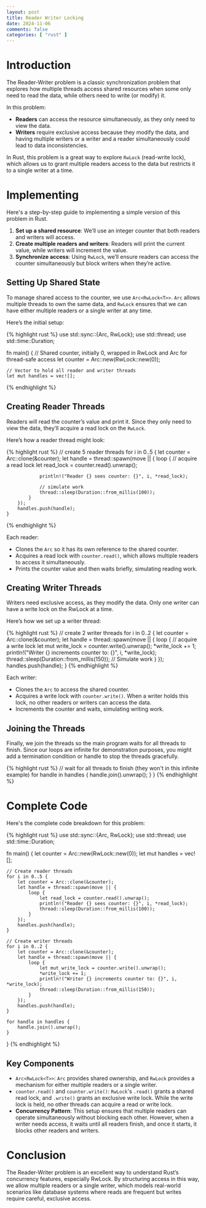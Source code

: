 ```yaml
---
layout: post
title: Reader Writer Locking
date: 2024-11-06
comments: false
categories: [ "rust" ]
---
```


# Introduction

The Reader-Writer problem is a classic synchronization problem that explores how multiple threads access shared 
resources when some only need to read the data, while others need to write (or modify) it.

In this problem:

* **Readers** can access the resource simultaneously, as they only need to view the data.
* **Writers** require exclusive access because they modify the data, and having multiple writers or a writer and a reader simultaneously could lead to data inconsistencies.

In Rust, this problem is a great way to explore `RwLock` (read-write lock), which allows us to grant multiple readers 
access to the data but restricts it to a single writer at a time.

# Implementing

Here's a step-by-step guide to implementing a simple version of this problem in Rust.

1. **Set up a shared resource**: We’ll use an integer counter that both readers and writers will access.
2. **Create multiple readers and writers**: Readers will print the current value, while writers will increment the value.
3. **Synchronize access**: Using `RwLock`, we’ll ensure readers can access the counter simultaneously but block writers when they’re active.

## Setting Up Shared State

To manage shared access to the counter, we use `Arc<RwLock<T>>`. `Arc` allows multiple threads to own the same data, and 
`RwLock` ensures that we can have either multiple readers or a single writer at any time.

Here’s the initial setup:

{% highlight rust %}
use std::sync::{Arc, RwLock};
use std::thread;
use std::time::Duration;

fn main() {
    // Shared counter, initially 0, wrapped in RwLock and Arc for thread-safe access
    let counter = Arc::new(RwLock::new(0));

    // Vector to hold all reader and writer threads
    let mut handles = vec![];
{% endhighlight %}

## Creating Reader Threads

Readers will read the counter’s value and print it. Since they only need to view the data, they’ll acquire a read lock 
on the `RwLock`.

Here’s how a reader thread might look:

{% highlight rust %}
    // create 5 reader threads
    for i in 0..5 {
        let counter = Arc::clone(&counter);
        let handle = thread::spawn(move || {
            loop {
                // acquire a read lock
                let read_lock = counter.read().unwrap();
                
                println!("Reader {} sees counter: {}", i, *read_lock);
                
                // simulate work
                thread::sleep(Duration::from_millis(100)); 
            }
        });
        handles.push(handle);
    }
{% endhighlight %}

Each reader:

* Clones the `Arc` so it has its own reference to the shared counter.
* Acquires a read lock with `counter.read()`, which allows multiple readers to access it simultaneously.
* Prints the counter value and then waits briefly, simulating reading work.

## Creating Writer Threads

Writers need exclusive access, as they modify the data. Only one writer can have a write lock on the RwLock at a time.

Here’s how we set up a writer thread:

{% highlight rust %}
    // create 2 writer threads
    for i in 0..2 {
        let counter = Arc::clone(&counter);
        let handle = thread::spawn(move || {
            loop {
                // acquire a write lock
                let mut write_lock = counter.write().unwrap();
                *write_lock += 1;
                println!("Writer {} increments counter to: {}", i, *write_lock);
                thread::sleep(Duration::from_millis(150)); // Simulate work
            }
        });
        handles.push(handle);
    }
{% endhighlight %}

Each writer:

* Clones the `Arc` to access the shared counter.
* Acquires a write lock with `counter.write()`. When a writer holds this lock, no other readers or writers can access the data.
* Increments the counter and waits, simulating writing work.

## Joining the Threads

Finally, we join the threads so the main program waits for all threads to finish. Since our loops are infinite for 
demonstration purposes, you might add a termination condition or handle to stop the threads gracefully.

{% highlight rust %}
    // wait for all threads to finish (they won't in this infinite example)
    for handle in handles {
        handle.join().unwrap();
    }
}
{% endhighlight %}

# Complete Code

Here's the complete code breakdown for this problem:

{% highlight rust %}
use std::sync::{Arc, RwLock};
use std::thread;
use std::time::Duration;

fn main() {
    let counter = Arc::new(RwLock::new(0));
    let mut handles = vec![];

    // Create reader threads
    for i in 0..5 {
        let counter = Arc::clone(&counter);
        let handle = thread::spawn(move || {
            loop {
                let read_lock = counter.read().unwrap();
                println!("Reader {} sees counter: {}", i, *read_lock);
                thread::sleep(Duration::from_millis(100));
            }
        });
        handles.push(handle);
    }

    // Create writer threads
    for i in 0..2 {
        let counter = Arc::clone(&counter);
        let handle = thread::spawn(move || {
            loop {
                let mut write_lock = counter.write().unwrap();
                *write_lock += 1;
                println!("Writer {} increments counter to: {}", i, *write_lock);
                thread::sleep(Duration::from_millis(150));
            }
        });
        handles.push(handle);
    }

    for handle in handles {
        handle.join().unwrap();
    }
}
{% endhighlight %}

## Key Components

* `Arc<RwLock<T>>`: `Arc` provides shared ownership, and `RwLock` provides a mechanism for either multiple readers or a single writer.
* `counter.read()` and `counter.write()`: `RwLock`'s `.read()` grants a shared read lock, and `.write()` grants an exclusive write lock. While the write lock is held, no other threads can acquire a read or write lock.
* **Concurrency Pattern**: This setup ensures that multiple readers can operate simultaneously without blocking each other. However, when a writer needs access, it waits until all readers finish, and once it starts, it blocks other readers and writers.

# Conclusion

The Reader-Writer problem is an excellent way to understand Rust’s concurrency features, especially RwLock. By 
structuring access in this way, we allow multiple readers or a single writer, which models real-world scenarios like 
database systems where reads are frequent but writes require careful, exclusive access.
